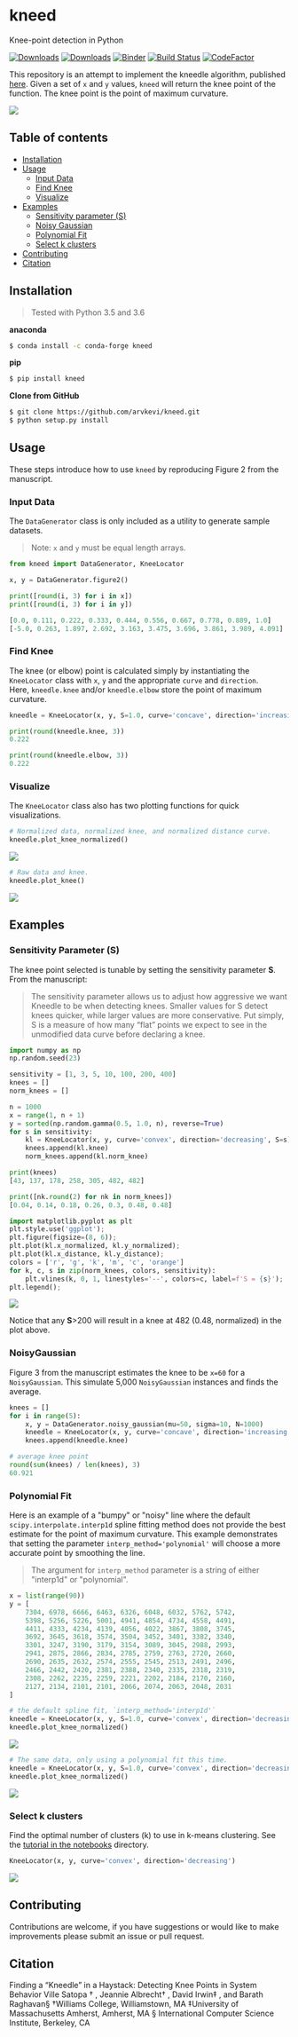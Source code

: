 # kneed
 Knee-point detection in Python

[![Downloads](https://pepy.tech/badge/kneed)](https://pepy.tech/project/kneed) [![Downloads](https://pepy.tech/badge/kneed/week)](https://pepy.tech/project/kneed) [![Binder](https://mybinder.org/badge_logo.svg)](https://mybinder.org/v2/gh/arvkevi/kneed/master)  [![Build Status](https://travis-ci.com/arvkevi/kneed.svg?branch=master)](https://travis-ci.com/arvkevi/kneed) [![CodeFactor](https://www.codefactor.io/repository/github/arvkevi/kneed/badge)](https://www.codefactor.io/repository/github/arvkevi/kneed)

This repository is an attempt to implement the kneedle algorithm, published [here](https://www1.icsi.berkeley.edu/~barath/papers/kneedle-simplex11.pdf). Given a set of `x` and `y` values, `kneed` will return the knee point of the function. The knee point is the point of maximum curvature.

![](images/functions_args_summary.png)

## Table of contents
- [Installation](#installation)
- [Usage](#usage)
    * [Input Data](#input-data)
    * [Find Knee](#find-knee)
    * [Visualize](#visualize)
- [Examples](#examples)
    * [Sensitivity parameter (S)](#sensitivity-parameter-s)
    * [Noisy Gaussian](#noisygaussian)
    * [Polynomial Fit](#polynomial-fit)
    * [Select k clusters](#select-k-clusters)
- [Contributing](#contributing)
- [Citation](#citation)

## Installation  
> Tested with Python 3.5 and 3.6

**anaconda**
```bash
$ conda install -c conda-forge kneed
```

**pip**
```bash
$ pip install kneed
```

**Clone from GitHub**
```bash
$ git clone https://github.com/arvkevi/kneed.git
$ python setup.py install
```

## Usage
These steps introduce how to use `kneed` by reproducing Figure 2 from the manuscript.

### Input Data
The `DataGenerator` class is only included as a utility to generate sample datasets. 
>  Note: `x` and `y` must be equal length arrays.
```python
from kneed import DataGenerator, KneeLocator

x, y = DataGenerator.figure2()

print([round(i, 3) for i in x])
print([round(i, 3) for i in y])

[0.0, 0.111, 0.222, 0.333, 0.444, 0.556, 0.667, 0.778, 0.889, 1.0]
[-5.0, 0.263, 1.897, 2.692, 3.163, 3.475, 3.696, 3.861, 3.989, 4.091]
```

### Find Knee  
The knee (or elbow) point is calculated simply by instantiating the `KneeLocator` class with `x`, `y` and the appropriate `curve` and `direction`.  
Here, `kneedle.knee` and/or `kneedle.elbow` store the point of maximum curvature.

```python
kneedle = KneeLocator(x, y, S=1.0, curve='concave', direction='increasing')

print(round(kneedle.knee, 3))
0.222

print(round(kneedle.elbow, 3))
0.222
```

### Visualize
The `KneeLocator` class also has two plotting functions for quick visualizations.
```python
# Normalized data, normalized knee, and normalized distance curve.
kneedle.plot_knee_normalized()
```

![](images/figure2.knee.png)

```python
# Raw data and knee.
kneedle.plot_knee()
```

![](images/figure2.knee.raw.png)

## Examples
### Sensitivity Parameter (S)
The knee point selected is tunable by setting the sensitivity parameter **S**. 
From the manuscript:
> The sensitivity parameter allows us to adjust how aggressive we want Kneedle
to be when detecting knees. Smaller values for S detect
knees quicker, while larger values are more conservative.
Put simply, S is a measure of how many “flat” points we
expect to see in the unmodified data curve before declaring
a knee.

```python
import numpy as np
np.random.seed(23)

sensitivity = [1, 3, 5, 10, 100, 200, 400]
knees = []
norm_knees = []

n = 1000
x = range(1, n + 1)
y = sorted(np.random.gamma(0.5, 1.0, n), reverse=True)
for s in sensitivity:
    kl = KneeLocator(x, y, curve='convex', direction='decreasing', S=s)
    knees.append(kl.knee)
    norm_knees.append(kl.norm_knee)

print(knees)
[43, 137, 178, 258, 305, 482, 482]

print([nk.round(2) for nk in norm_knees])
[0.04, 0.14, 0.18, 0.26, 0.3, 0.48, 0.48]

import matplotlib.pyplot as plt
plt.style.use('ggplot');
plt.figure(figsize=(8, 6));
plt.plot(kl.x_normalized, kl.y_normalized);
plt.plot(kl.x_distance, kl.y_distance);
colors = ['r', 'g', 'k', 'm', 'c', 'orange']
for k, c, s in zip(norm_knees, colors, sensitivity):
    plt.vlines(k, 0, 1, linestyles='--', colors=c, label=f'S = {s}');
plt.legend();
```
![](images/S_parameter.png)

Notice that any **S**>200 will result in a knee at 482 (0.48, normalized) in the plot above.

### NoisyGaussian
Figure 3 from the manuscript estimates the knee to be `x=60` for a `NoisyGaussian`.
This simulate 5,000 `NoisyGaussian` instances and finds the average.
```python
knees = []
for i in range(5):
    x, y = DataGenerator.noisy_gaussian(mu=50, sigma=10, N=1000)
    kneedle = KneeLocator(x, y, curve='concave', direction='increasing')
    knees.append(kneedle.knee)

# average knee point
round(sum(knees) / len(knees), 3)
60.921
```

### Polynomial Fit
Here is an example of a "bumpy" or "noisy" line where the default `scipy.interpolate.interp1d` spline fitting method does not provide the best estimate for the point of maximum curvature.
This example demonstrates that setting the parameter `interp_method='polynomial'` will choose a more accurate point by smoothing the line.
> The argument for `interp_method` parameter is a string of either "interp1d" or "polynomial".
```python
x = list(range(90))
y = [
    7304, 6978, 6666, 6463, 6326, 6048, 6032, 5762, 5742,
    5398, 5256, 5226, 5001, 4941, 4854, 4734, 4558, 4491,
    4411, 4333, 4234, 4139, 4056, 4022, 3867, 3808, 3745,
    3692, 3645, 3618, 3574, 3504, 3452, 3401, 3382, 3340,
    3301, 3247, 3190, 3179, 3154, 3089, 3045, 2988, 2993,
    2941, 2875, 2866, 2834, 2785, 2759, 2763, 2720, 2660,
    2690, 2635, 2632, 2574, 2555, 2545, 2513, 2491, 2496,
    2466, 2442, 2420, 2381, 2388, 2340, 2335, 2318, 2319,
    2308, 2262, 2235, 2259, 2221, 2202, 2184, 2170, 2160,
    2127, 2134, 2101, 2101, 2066, 2074, 2063, 2048, 2031
]

# the default spline fit, `interp_method='interp1d'`
kneedle = KneeLocator(x, y, S=1.0, curve='convex', direction='decreasing', interp_method='interp1d')
kneedle.plot_knee_normalized()
```
![](images/bumpy_line.png)

```python
# The same data, only using a polynomial fit this time.
kneedle = KneeLocator(x, y, S=1.0, curve='convex', direction='decreasing', interp_method='polynomial')
kneedle.plot_knee_normalized()
```
![](images/bumpy_line.smoothed.png)

### Select k clusters

Find the optimal number of clusters (k) to use in k-means clustering.
See the [tutorial in the notebooks](https://github.com/arvkevi/kneed/blob/master/notebooks/decreasing_function_walkthrough.ipynb) directory.

```python
KneeLocator(x, y, curve='convex', direction='decreasing')
```

![](images/knee.png)

## Contributing

Contributions are welcome, if you have suggestions or would like to make improvements please submit an issue or pull request.                             

## Citation

Finding a “Kneedle” in a Haystack:
Detecting Knee Points in System Behavior
Ville Satopa
†
, Jeannie Albrecht†
, David Irwin‡
, and Barath Raghavan§
†Williams College, Williamstown, MA
‡University of Massachusetts Amherst, Amherst, MA
§
International Computer Science Institute, Berkeley, CA
